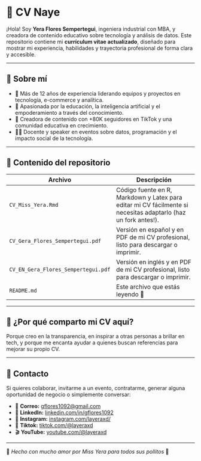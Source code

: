 # 📄 CV Naye

¡Hola! Soy **Yera Flores Sempertegui**, ingeniera industrial con MBA, y creadora de contenido educativo sobre tecnología y análisis de datos. Este repositorio contiene mi **currículum vitae actualizado**, diseñado para mostrar mi experiencia, habilidades y trayectoria profesional de forma clara y accesible.

---

## 🌟 Sobre mí

- 💼 Más de 12 años de experiencia liderando equipos y proyectos en tecnología, e-commerce y analítica.
- 🧠 Apasionada por la educación, la inteligencia artificial y el empoderamiento a través del conocimiento.
- 🎥 Creadora de contenido con +80K seguidores en TikTok y una comunidad educativa en crecimiento.
- 👩‍🏫 Docente y speaker en eventos sobre datos, programación y el impacto social de la tecnología.

---

## 📁 Contenido del repositorio

| Archivo | Descripción |
|--------|-------------|
| `CV_Miss_Yera.Rmd` | Código fuente en R, Markdown y Latex para editar mi CV fácilmente si necesitas adaptarlo (haz un fork antes!). |
| `CV_Gera_Flores_Sempertegui.pdf` | Versión en español y en PDF de mi CV profesional, listo para descargar o imprimir. |
| `CV_EN_Gera_Flores_Sempertegui.pdf` | Versión en inglés y en PDF de mi CV profesional, listo para descargar o imprimir. |
| `README.md` | Este archivo que estás leyendo 🩷 |

---

## 🚀 ¿Por qué comparto mi CV aquí?

Porque creo en la transparencia, en inspirar a otras personas a brillar en tech, y porque me encanta ayudar a quienes buscan referencias para mejorar su propio CV.

---

## 📝 Contacto

Si quieres colaborar, invitarme a un evento, contratarme, generar alguna oportunidad de negocio o simplemente conversar:

- 💌 **Correo:** gflores1092@gmail.com  
- 💼 **LinkedIn:** [linkedin.com/in/gflores1092](https://www.linkedin.com/in/gflores1092/)
- 💼 **Instagram:** [instagram.com/layeraxd/](https://www.instagram.com/layeraxd/)
- 💼 **Tiktok:** [tiktok.com/@layeraxd](https://www.tiktok.com/@layeraxd)
- 🎬 **YouTube:** [youtube.com/@layeraxd](https://www.youtube.com/@layeraxd)

---

🩷 *Hecho con mucho amor por Miss Yera para todos sus pollitos* 🐣  
